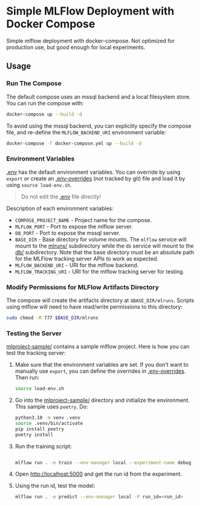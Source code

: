 # Simple MLFlow Deployment with Docker Compose

Simple mlflow deployment with docker-compose. Not optimized for production use, but good enough for 
local experiments.

## Usage

### Run The Compose

The default compose uses an mssql backend and a local filesystem store. You can run the compose with:

```bash
docker-compose up --build -d
```

To avoid using the mssql backend, you can explicitly specify the compose file, and re-define the 
`MLFLOW_BACKEND_URI` environment variable:

```bash
docker-compose -f docker-compose.yml up --build -d
```

### Environment Variables

[.env](.env) has the default environment variables. You can override by using `export` or
create an [.env-overrides](.env-overrides) (not tracked by git) file and load it by using `source load-env.sh`.
> Do not edit the [.env](.env) file directly!

Description of each environment variables:

- `COMPOSE_PROJECT_NAME` - Project name for the compose.
- `MLFLOW_PORT` - Port to expose the mlflow server.
- `DB_PORT` - Port to expose the mssql server.
- `BASE_DIR` - Base directory for volume mounts. The `mlflow` service will mount to the [mlruns/]() subdirectory while the `db` service will mount to the [db/]() subdirectory. Note that the base directory must be an absolute path for the MLFlow tracking server APIs to work as expected.
- `MLFLOW_BACKEND_URI` - URI for the mlflow backend.
- `MLFLOW_TRACKING_URI` - URI for the mlflow tracking server for testing.

### Modify Permissions for MLFlow Artifacts Directory

The compose will create the artifacts directory at `$BASE_DIR/mlruns`. Scripts using mlflow
will need to have read/write permissions to this directory:

```bash
sudo chmod -R 777 $BASE_DIR/mlruns
```

### Testing the Server

[mlproject-sample/](mlproject-sample/) contains a sample mlflow project. Here is how you can test the tracking server:

1. Make sure that the environment variables are set. If you don't want to manually use `export`, you can define the overrides in [.env-overrides](.env-overrides). Then run:
    ```bash
    source load-env.sh
    ```

1. Go into the [mlproject-sample/](mlproject-sample/) directory and initialize the environment. This sample uses `poetry`. Do:
    ```bash
    python3.10 -m venv .venv
    source .venv/bin/activate
    pip install poetry
    poetry install
    ```

1. Run the training script:
    ```bash

    mlflow run . -e train --env-manager local --experiment-name debug
    ```

1. Open [http://localhost:5000](http://localhost:5000) and get the run id from the experiment.

1. Using the run id, test the model:
    ```bash
    mlflow run . -e predict --env-manager local -P run_id=<run_id>
    ```

